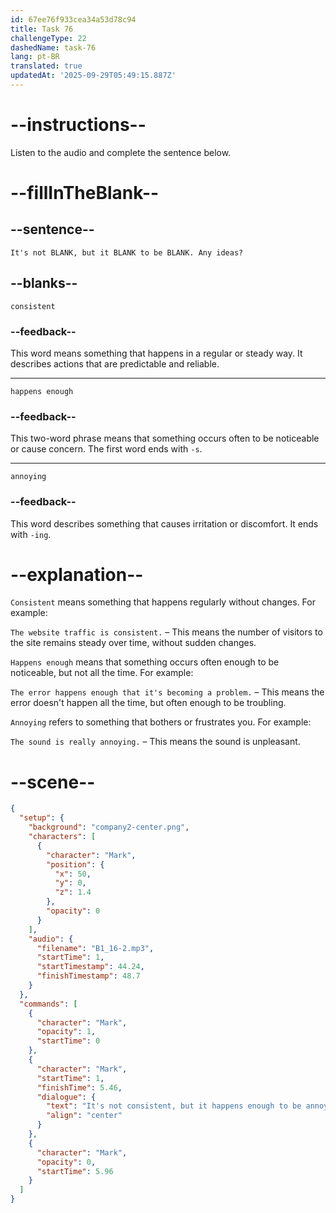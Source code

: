 ```yaml
---
id: 67ee76f933cea34a53d78c94
title: Task 76
challengeType: 22
dashedName: task-76
lang: pt-BR
translated: true
updatedAt: '2025-09-29T05:49:15.887Z'
---
```


<!-- (Audio) Mark: It's not consistent, but it happens enough to be annoying. Any ideas? -->

# --instructions--

Listen to the audio and complete the sentence below.

# --fillInTheBlank--

## --sentence--

`It's not BLANK, but it BLANK to be BLANK. Any ideas?`

## --blanks--

`consistent`

### --feedback--

This word means something that happens in a regular or steady way. It describes actions that are predictable and reliable.

---

`happens enough`

### --feedback--

This two-word phrase means that something occurs often to be noticeable or cause concern. The first word ends with `-s`.

---

`annoying`

### --feedback--

This word describes something that causes irritation or discomfort. It ends with `-ing`.

# --explanation--

`Consistent` means something that happens regularly without changes. For example:

`The website traffic is consistent.` – This means the number of visitors to the site remains steady over time, without sudden changes.

`Happens enough` means that something occurs often enough to be noticeable, but not all the time. For example:

`The error happens enough that it's becoming a problem.` – This means the error doesn't happen all the time, but often enough to be troubling.

`Annoying` refers to something that bothers or frustrates you. For example:

`The sound is really annoying.` – This means the sound is unpleasant.

# --scene--

```json
{
  "setup": {
    "background": "company2-center.png",
    "characters": [
      {
        "character": "Mark",
        "position": {
          "x": 50,
          "y": 0,
          "z": 1.4
        },
        "opacity": 0
      }
    ],
    "audio": {
      "filename": "B1_16-2.mp3",
      "startTime": 1,
      "startTimestamp": 44.24,
      "finishTimestamp": 48.7
    }
  },
  "commands": [
    {
      "character": "Mark",
      "opacity": 1,
      "startTime": 0
    },
    {
      "character": "Mark",
      "startTime": 1,
      "finishTime": 5.46,
      "dialogue": {
        "text": "It's not consistent, but it happens enough to be annoying. Any ideas?",
        "align": "center"
      }
    },
    {
      "character": "Mark",
      "opacity": 0,
      "startTime": 5.96
    }
  ]
}
```

